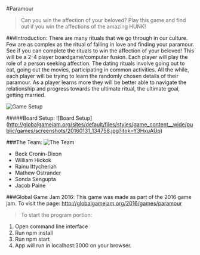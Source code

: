 #Paramour
>Can you win the affection of your beloved? 
>Play this game and find out if you win the affections 
> of the amazing HUNK!

###Introduction:
There are many rituals that we go through in our culture. Few are as complex as the ritual of falling in love and finding your paramour. See if you can complete the rituals to win the affection of your beloved! This will be a 2-4 player boardgame/computer fusion. Each player will play the role of a person seeking affection. The dating rituals involve going out to eat, going out the movies, participating in common activities. All the while, each player will be trying to learn the randomly chosen details of their paramour. As a player learns more they will be better able to navigate the relationship and progress towards the ultimate ritual, the ultimate goal, getting married.

![Game Setup](http://globalgamejam.org/sites/default/files/styles/game_content__wide/public/games/screenshots/20160131_120337.jpg?itok=CeKQDQzA)

#####Board Setup:
![Board Setup] (http://globalgamejam.org/sites/default/files/styles/game_content__wide/public/games/screenshots/20160131_134758.jpg?itok=Y3HxuAUp)


###The Team:
![The Team](http://globalgamejam.org/sites/default/files/styles/game_sidebar__wide/public/games/team_pictures/20160131_130750_0.jpg?itok=WEx1PUt1)
- Beck Cronin-Dixon
- William Hickok
- Rainu Ittycheriah
- Mathew Ostrander
- Sonda Sengupta
- Jacob Paine

###Global Game Jam 2016:
This game was made as part of the 2016 game jam. To visit the page: http://globalgamejam.org/2016/games/paramour

> To start the program portion: 
 1. Open command line interface
 2. Run npm install
 3. Run npm start
 4. App will run in localhost:3000 on your browser. 
